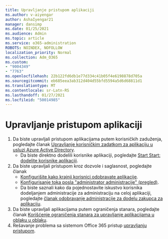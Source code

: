 ```yaml
---
title: Upravljanje pristupom aplikaciji
ms.author: v-aiyengar
author: AshaIyengar21
manager: dansimp
ms.date: 01/25/2021
ms.audience: Admin
ms.topic: article
ms.service: o365-administration
ROBOTS: NOINDEX, NOFOLLOW
localization_priority: Normal
ms.collection: Adm_O365
ms.custom:
- "9004349"
- "7763"
ms.openlocfilehash: 22b122fd6db1e77d334c41b05f4e6198878d705a
ms.sourcegitcommit: eb685eea3ab312d404d55bfd5594a5d6d68811d1
ms.translationtype: MT
ms.contentlocale: sr-Latn-RS
ms.lasthandoff: 01/27/2021
ms.locfileid: "50014985"
---
```

# <a name="manage-application-access"></a>Upravljanje pristupom aplikaciji

1. Da biste upravljali pristupom aplikacijama putem korisničkih zaduženja, pogledajte članak [Upravljanje korisničkim zadatkom za aplikaciju u usluzi Azure Active Directory](https://docs.microsoft.com/azure/active-directory/manage-apps/assign-user-or-group-access-portal).
    - Da biste direktno dodelili korisnike aplikaciji, pogledajte [Start Start: dodelite korisnike aplikaciji](https://docs.microsoft.com/azure/active-directory/manage-apps/assign-user-or-group-access-portal).
1. Da biste upravljali pristupom kroz dozvole i saglasnost, pogledajte članak
    - [Konfigurišite kako krajnji korisnici odobravate aplikacije](https://docs.microsoft.com/azure/active-directory/manage-apps/configure-user-consent?tabs=azure-portal). 
    - [Konfigurisanje toka posla "administrator administracije" (pregled)](https://docs.microsoft.com/zure/active-directory/manage-apps/configure-admin-consent-workflow). 
    - Da biste saznali kako da pojednostavite iskustvo korisnika dodeljanjem administracije za administraciju na celoj aplikaciji, pogledajte [članak odobravanje administracije za dodelu zakupca za aplikaciju](https://docs.microsoft.com/azure/active-directory/manage-apps/grant-admin-consent). 
1. Da biste upravljali aplikacijama putem ograničenja stanara, pogledajte članak [Korišćenje ograničenja stanara za upravljanje aplikacijama u oblaku u oblaku](https://docs.microsoft.com/azure/active-directory/manage-apps/tenant-restrictions). 
1. Rešavanje problema sa sistemom Office 365 pristup [upravljanju pristupom](https://docs.microsoft.com/office365/troubleshoot/access-management/cannot-add-guest-users-in-m365-admin-center).

